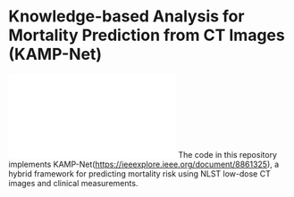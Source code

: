 # Knowledge-based Analysis for Mortality Prediction from CT Images (KAMP-Net)
![KAMP-Net Architecture](data/01KAMP.PDF)
The code in this repository implements KAMP-Net(https://ieeexplore.ieee.org/document/8861325), a hybrid framework for predicting mortality risk using NLST low-dose CT images and clinical measurements. 


